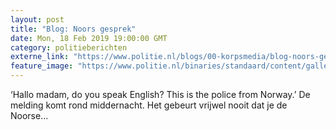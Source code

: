 ```yaml
---
layout: post
title: "Blog: Noors gesprek"
date: Mon, 18 Feb 2019 19:00:00 GMT
category: politieberichten
externe_link: "https://www.politie.nl/blogs/00-korpsmedia/blog-noors-gesprek.html"
feature_image: "https://www.politie.nl/binaries/standaard/content/gallery/politie/blogs/bloggers/jacqueline-van-rijt.jpg"
---
```


‘Hallo madam, do you speak English? This is the police from Norway.’ De melding komt rond middernacht. Het gebeurt vrijwel nooit dat je de Noorse...
